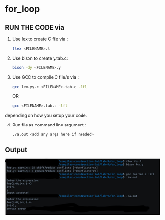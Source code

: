 # for_loop

<add description here>

## RUN THE CODE via 
1.  Use lex to create C file via : 
    ```bash
    flex <FILENAME>.l
    ```

2. Use bison to create y.tab.c:
    ```bash
    bison -dy <FILENAME>.y
    ```


3.  Use GCC to compile C file/s via :

    ```bash
    gcc lex.yy.c <FILENAME>.tab.c -lfl
    ```
    
    OR

    ```bash
    gcc <FILENAME>.tab.c -lfl
    ```

depending on how you setup your code.


4. Run file as command line argument :
    ```bash
    ./a.out <add any args here if needed>
    ```

## Output

![for_loop output](../../images/lab-9/for_loop_output.jpg)

